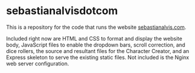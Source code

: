 # sebastianalvisdotcom
This is a repository for the code that runs the website <a href="http://sebastianalvis.com/">sebastianalvis.com</a>.

Included right now are HTML and CSS to format and display the website body, JavaScript files to enable the dropdown bars, scroll correction, and dice rollers, the source and resultant files for the Character Creator, and an Express skeleton to serve the existing static files. 
Not included is the Nginx web server configuration.
